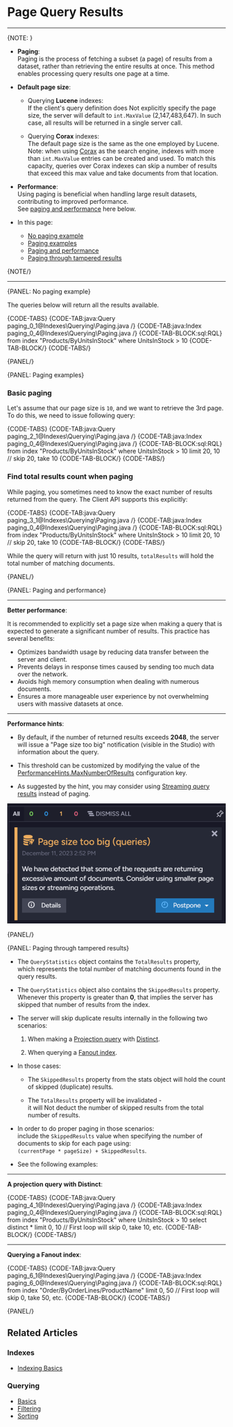# Page Query Results
---

{NOTE: }

* __Paging__:  
  Paging is the process of fetching a subset (a page) of results from a dataset, rather than retrieving the entire results at once.
  This method enables processing query results one page at a time.

* __Default page size__:

    * Querying __Lucene__ indexes:  
      If the client's query definition does Not explicitly specify the page size, the server will default to `int.MaxValue` (2,147,483,647).
      In such case, all results will be returned in a single server call.

    * Querying __Corax__ indexes:  
      The default page size is the same as the one employed by Lucene.  
      Note: when using [Corax](../../indexes/search-engine/corax) as the search engine, indexes with more than `int.MaxValue` entries can be created and used.
      To match this capacity, queries over Corax indexes can skip a number of results that exceed this max value and take documents from that location.  

* __Performance__:  
  Using paging is beneficial when handling large result datasets, contributing to improved performance.  
  See [paging and performance](../../indexes/querying/paging#paging-and-performance) here below.

* In this page:

    * [No paging example](../../indexes/querying/paging#no-paging-example)
    * [Paging examples](../../indexes/querying/paging#paging-examples)
    * [Paging and performance](../../indexes/querying/paging#paging-and-performance)
    * [Paging through tampered results](../../indexes/querying/paging#paging-through-tampered-results)

{NOTE/}

---

{PANEL: No paging example}

The queries below will return all the results available.

{CODE-TABS}
{CODE-TAB:java:Query paging_0_1@Indexes\Querying\Paging.java /}
{CODE-TAB:java:Index paging_0_4@Indexes\Querying\Paging.java /}
{CODE-TAB-BLOCK:sql:RQL}
from index "Products/ByUnitsInStock"
where UnitsInStock > 10
{CODE-TAB-BLOCK/}
{CODE-TABS/}

{PANEL/}

{PANEL: Paging examples}

### Basic paging

Let's assume that our page size is `10`, and we want to retrieve the 3rd page. To do this, we need to issue following query:

{CODE-TABS}
{CODE-TAB:java:Query paging_2_1@Indexes\Querying\Paging.java /}
{CODE-TAB:java:Index paging_0_4@Indexes\Querying\Paging.java /}
{CODE-TAB-BLOCK:sql:RQL}
from index "Products/ByUnitsInStock"
where UnitsInStock > 10
limit 20, 10 // skip 20, take 10
{CODE-TAB-BLOCK/}
{CODE-TABS/}

### Find total results count when paging

While paging, you sometimes need to know the exact number of results returned from the query. The Client API supports this explicitly:

{CODE-TABS}
{CODE-TAB:java:Query paging_3_1@Indexes\Querying\Paging.java /}
{CODE-TAB:java:Index paging_0_4@Indexes\Querying\Paging.java /}
{CODE-TAB-BLOCK:sql:RQL}
from index "Products/ByUnitsInStock"
where UnitsInStock > 10
limit 20, 10 // skip 20, take 10
{CODE-TAB-BLOCK/}
{CODE-TABS/}

While the query will return with just 10 results, `totalResults` will hold the total number of matching documents.

{PANEL/}

{PANEL: Paging and performance}

---

__Better performance__:

It is recommended to explicitly set a page size when making a query that is expected to generate a significant number of results.
This practice has several benefits:

* Optimizes bandwidth usage by reducing data transfer between the server and client.
* Prevents delays in response times caused by sending too much data over the network.
* Avoids high memory consumption when dealing with numerous documents.
* Ensures a more manageable user experience by not overwhelming users with massive datasets at once.

---

__Performance hints__:

* By default, if the number of returned results exceeds __2048__, the server will issue a "Page size too big" notification (visible in the Studio) with information about the query.

* This threshold can be customized by modifying the value of the [PerformanceHints.MaxNumberOfResults](../../server/configuration/performance-hints-configuration#performancehints.maxnumberofresults) configuration key.

* As suggested by the hint, you may consider using [Streaming query results](../../client-api/session/querying/how-to-stream-query-results) instead of paging.

![Figure 1. Performance Hint](images/performance-hint.png "Performance Hint")

{PANEL/}

{PANEL: Paging through tampered results}

* The `QueryStatistics` object contains the `TotalResults` property,  
  which represents the total number of matching documents found in the query results.

* The `QueryStatistics` object also contains the `SkippedResults` property.  
  Whenever this property is greater than __0__, that implies the server has skipped that number of results from the index.

* The server will skip duplicate results internally in the following two scenarios:

    1. When making a [Projection query](../../indexes/querying/projections) with [Distinct](../../indexes/querying/distinct).

    2. When querying a [Fanout index](../../indexes/indexing-nested-data#fanout-index---multiple-index-entries-per-document).

* In those cases:

    * The `SkippedResults` property from the stats object will hold the count of skipped (duplicate) results.

    * The `TotalResults` property will be invalidated -  
      it will Not deduct the number of skipped results from the total number of results.

* In order to do proper paging in those scenarios:  
  include the `SkippedResults` value when specifying the number of documents to skip for each page using:  
  `(currentPage * pageSize) + SkippedResults`.

* See the following examples:

---

__A projection query with Distinct__:

{CODE-TABS}
{CODE-TAB:java:Query paging_4_1@Indexes\Querying\Paging.java /}
{CODE-TAB:java:Index paging_0_4@Indexes\Querying\Paging.java /}
{CODE-TAB-BLOCK:sql:RQL}
from index "Products/ByUnitsInStock"
where UnitsInStock > 10
select distinct *
limit 0, 10  // First loop will skip 0, take 10, etc.
{CODE-TAB-BLOCK/}
{CODE-TABS/}

---

__Querying a Fanout index__:

{CODE-TABS}
{CODE-TAB:java:Query paging_6_1@Indexes\Querying\Paging.java /}
{CODE-TAB:java:Index paging_6_0@Indexes\Querying\Paging.java /}
{CODE-TAB-BLOCK:sql:RQL}
from index "Order/ByOrderLines/ProductName"
limit 0, 50  // First loop will skip 0, take 50, etc.
{CODE-TAB-BLOCK/}
{CODE-TABS/}

{PANEL/}

## Related Articles

### Indexes

- [Indexing Basics](../../indexes/indexing-basics)

### Querying

- [Basics](../../indexes/querying/query-index)
- [Filtering](../../indexes/querying/filtering)
- [Sorting](../../indexes/querying/sorting)
